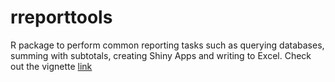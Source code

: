 rreporttools
============

R package to perform common reporting tasks such as querying databases, summing with subtotals, creating Shiny Apps and writing to Excel. Check out the vignette [link](http://sachsmc.github.io/rreporttools)
